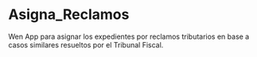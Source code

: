 # Asigna_Reclamos
Wen App para asignar los expedientes por reclamos tributarios en base a casos similares resueltos por el Tribunal Fiscal.
